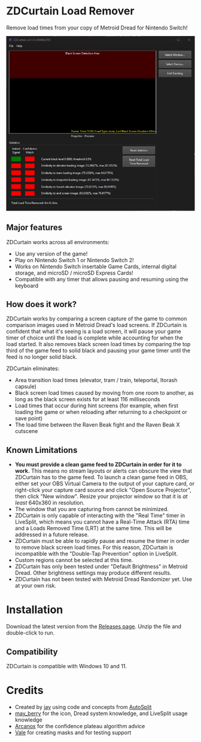 # ZDCurtain Load Remover

Remove load times from your copy of Metroid Dread for Nintendo Switch! 

<p align="center"><img src="./docs/zdcurtain-0.1.0.gif" alt="Example" /></p>

## Major features

ZDCurtain works across all environments:

- Use any version of the game!
- Play on Nintendo Switch 1 or Nintendo Switch 2!
- Works on Nintendo Switch insertable Game Cards, internal digital storage, and microSD / microSD Express Cards!
- Compatible with any timer that allows pausing and resuming using the keyboard

## How does it work?

ZDCurtain works by comparing a screen capture of the game to common comparison images used in Metroid Dread's load screens. If ZDCurtain is confident that what it's seeing is a load screen, it will pause your game timer of choice until the load is complete while accounting for when the load started. It also removes black screen load times by comparing the top third of the game feed to solid black and pausing your game timer until the feed is no longer solid black. 

ZDCurtain eliminates:

- Area transition load times (elevator, tram / train, teleportal, Itorash capsule)
- Black screen load times caused by moving from one room to another, as long as the black screen exists for at least 116 milliseconds
- Load times that occur during hint screens (for example, when first loading the game or when reloading after returning to a checkpoint or save point)
- The load time between the Raven Beak fight and the Raven Beak X cutscene

## Known Limitations

- **You must provide a clean game feed to ZDCurtain in order for it to work.** This means no stream layouts or alerts can obscure the view that ZDCurtain has to the game feed. To launch a clean game feed in OBS, either set your OBS Virtual Camera to the output of your capture card, or right-click your capture card source and click "Open Source Projector", then click "New window". Resize your projector window so that it is *at least* 640x360 in resolution.
- The window that you are capturing from cannot be minimized.
- ZDCurtain is only capable of interacting with the "Real Time" timer in LiveSplit, which means you cannot have a Real-Time Attack (RTA) time and a Loads Removed Time (LRT) at the same time. This will be addressed in a future release.
- ZDCurtain must be able to rapidly pause and resume the timer in order to remove black screen load times. For this reason, ZDCurtain is incompatible with the "Double-Tap Prevention" option in LiveSplit.
- Custom regions cannot be selected at this time.
- ZDCurtain has only been tested under "Default Brightness" in Metroid Dread. Other brightness settings may produce different results.
- ZDCurtain has not been tested with Metroid Dread Randomizer yet. Use at your own risk.

# Installation

Download the latest version from the [Releases page](https://github.com/goth-uhaul/ZDCurtain/releases/latest). Unzip the file and double-click to run.

## Compatibility

ZDCurtain is compatible with Windows 10 and 11.

# Credits

- Created by [jay](https://bsky.app/profile/jayena.hijumpboots.com) using code and concepts from [AutoSplit](https://github.com/Toufool/AutoSplit)
- [may_berry](https://bsky.app/profile/mayberryzoom.bsky.social) for the icon, Dread system knowledge, and LiveSplit usage knowledge
- [Arcanox](https://bsky.app/profile/arcanox.me) for the confidence plateau algorithm advice
- [Vale](https://bsky.app/profile/valefor-m.bsky.social) for creating masks and for testing support
